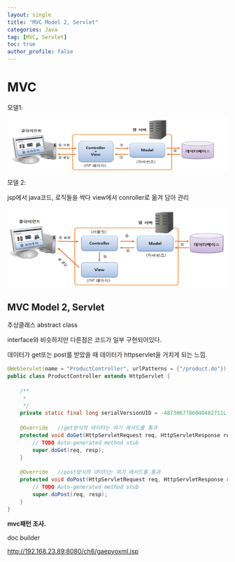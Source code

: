 ```yaml
---
layout: single
title: "MVC Model 2, Servlet"
categories: Java
tag: [MVC, Servlet]
toc: true
author_profile: false
---
```


# MVC

모델1:

![image-20220615162631679](../images/2022-06-15-2/image-20220615162631679.png)

모델 2:

jsp에서 java코드, 로직들을 싹다 view에서 conroller로 옮겨 담아 관리

![image-20220615162604638](../images/2022-06-15-2/image-20220615162604638.png)

## MVC Model 2, Servlet

추상클래스 abstract class

interface와 비슷하지만 다른점은 코드가 일부 구현되어있다.

데이터가 get또는 post를 받았을 때 데이터가 httpservlet을 거치게 되는 느낌.

```java
@WebServlet(name = "ProductController", urlPatterns = {"/product.do"}) //jsp를 통과할 코드가 이 경로의 코드를 통과함
public class ProductController extends HttpServlet {

	/**
	 *
	 */
	private static final long serialVersionUID = -4873067786040482711L;

	@Override	//get방식의 데이터는 여기 메서드를 통과
	protected void doGet(HttpServletRequest req, HttpServletResponse resp) throws ServletException, IOException {
		// TODO Auto-generated method stub
		super.doGet(req, resp);
	}

	@Override	//post방식의 데이터는 여기 메서드를 통과
	protected void doPost(HttpServletRequest req, HttpServletResponse resp) throws ServletException, IOException {
		// TODO Auto-generated method stub
		super.doPost(req, resp);
	}
}
```

**mvc패턴 조사.**

doc builder

http://192.168.23.89:8080/ch6/gaepyoxml.jsp
